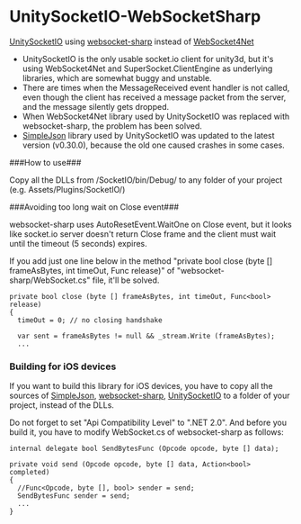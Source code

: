 UnitySocketIO-WebSocketSharp
============================

[UnitySocketIO](https://github.com/NetEase/UnitySocketIO) using [websocket-sharp](https://github.com/sta/websocket-sharp) instead of [WebSocket4Net](https://github.com/kerryjiang/WebSocket4Net)

- UnitySocketIO is the only usable socket.io client for unity3d, but it's using WebSocket4Net and SuperSocket.ClientEngine as underlying libraries, which are somewhat buggy and unstable.
- There are times when the MessageReceived event handler is not called, even though the client has received a message packet from the server, and the message silently gets dropped.
- When WebSocket4Net library used by UnitySocketIO was replaced with websocket-sharp, the problem has been solved.
- [SimpleJson](https://github.com/facebook-csharp-sdk/simple-json) library used by UnitySocketIO was updated to the latest version (v0.30.0), because the old one caused crashes in some cases.

###How to use###

Copy all the DLLs from /SocketIO/bin/Debug/ to any folder of your project (e.g. Assets/Plugins/SocketIO/)

###Avoiding too long wait on Close event###

websocket-sharp uses AutoResetEvent.WaitOne on Close event, but it looks like socket.io server doesn't return Close frame and the client must wait until the timeout (5 seconds) expires.

If you add just one line below in the method "private bool close (byte [] frameAsBytes, int timeOut, Func<bool> release)" of "websocket-sharp/WebSocket.cs" file, it'll be solved.

```
private bool close (byte [] frameAsBytes, int timeOut, Func<bool> release)
{
  timeOut = 0; // no closing handshake
  
  var sent = frameAsBytes != null && _stream.Write (frameAsBytes);
  ...
```

### Building for iOS devices

If you want to build this library for iOS devices, you have to copy all the sources of [SimpleJson](https://github.com/facebook-csharp-sdk/simple-json), [websocket-sharp](https://github.com/sta/websocket-sharp), [UnitySocketIO](https://github.com/NetEase/UnitySocketIO) to a folder of your project, instead of the DLLs.

Do not forget to set "Api Compatibility Level" to ".NET 2.0".
And before you build it, you have to modify WebSocket.cs of websocket-sharp as follows:

```
internal delegate bool SendBytesFunc (Opcode opcode, byte [] data);

private void send (Opcode opcode, byte [] data, Action<bool> completed)
{
  //Func<Opcode, byte [], bool> sender = send;
  SendBytesFunc sender = send;
  ...
}
```  
